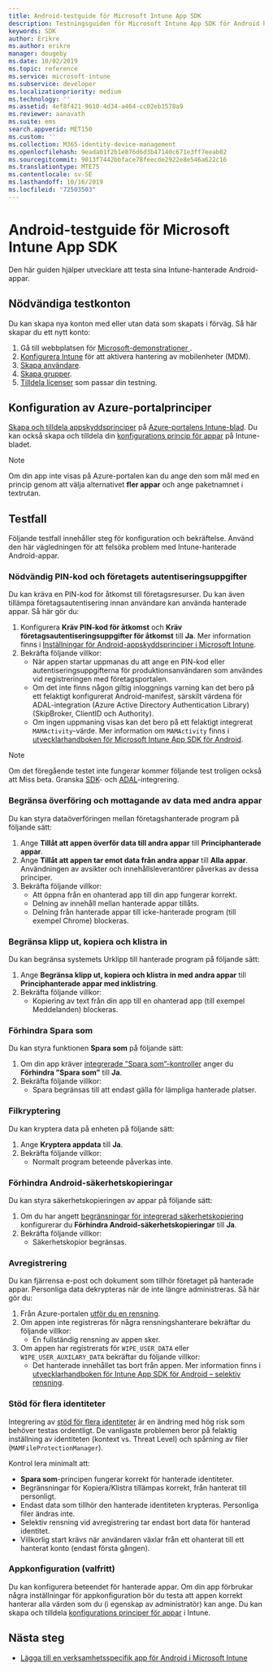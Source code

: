 ```yaml
---
title: Android-testguide för Microsoft Intune App SDK
description: Testningsguiden för Microsoft Intune App SDK för Android hjälper dig att testa din Intune-hanterade Android-app.
keywords: SDK
author: Erikre
ms.author: erikre
manager: dougeby
ms.date: 10/02/2019
ms.topic: reference
ms.service: microsoft-intune
ms.subservice: developer
ms.localizationpriority: medium
ms.technology: ''
ms.assetid: 4ef8f421-9610-4d34-a464-cc02eb1578a9
ms.reviewer: aanavath
ms.suite: ems
search.appverid: MET150
ms.custom: ''
ms.collection: M365-identity-device-management
ms.openlocfilehash: 9eada01f2b1e876d6d3b47140c671e3ff7eeab02
ms.sourcegitcommit: 9013f7442bbface78feecde2922e8e546a622c16
ms.translationtype: MTE75
ms.contentlocale: sv-SE
ms.lasthandoff: 10/16/2019
ms.locfileid: "72503503"
---
```

# <a name="microsoft-intune-app-sdk-for-android-testing-guide"></a>Android-testguide för Microsoft Intune App SDK

Den här guiden hjälper utvecklare att testa sina Intune-hanterade Android-appar.  

## <a name="prerequisite-test-accounts"></a>Nödvändiga testkonton
Du kan skapa nya konton med eller utan data som skapats i förväg. Så här skapar du ett nytt konto:
1. Gå till webbplatsen för [Microsoft-demonstrationer ](https://demos.microsoft.com/environments/create/tenant). 
2. [Konfigurera Intune](../fundamentals/setup-steps.md) för att aktivera hantering av mobilenheter (MDM).
3. [Skapa användare](../fundamentals/users-add.md).
4. [Skapa grupper](../fundamentals/groups-add.md).
5. [Tilldela licenser](../fundamentals/licenses-assign.md) som passar din testning.


## <a name="azure-portal-policy-configuration"></a>Konfiguration av Azure-portalprinciper
[Skapa och tilldela appskyddsprinciper](https://portal.azure.com/?feature.customportal=false#blade/Microsoft_Intune_Apps/MainMenu/14/selectedMenuItem/Overview) på [Azure-portalens Intune-blad](../apps/app-protection-policies.md). Du kan också skapa och tilldela din [konfigurations princip för appar](../apps/app-configuration-policies-overview.md) på Intune-bladet.

> [!NOTE]
> Om din app inte visas på Azure-portalen kan du ange den som mål med en princip genom att välja alternativet **fler appar** och ange paketnamnet i textrutan.

## <a name="test-cases"></a>Testfall

Följande testfall innehåller steg för konfiguration och bekräftelse. Använd den här vägledningen för att felsöka problem med Intune-hanterade Android-appar.

### <a name="required-pin-and-corporate-credentials"></a>Nödvändig PIN-kod och företagets autentiseringsuppgifter

Du kan kräva en PIN-kod för åtkomst till företagsresurser. Du kan även tillämpa företagsautentisering innan användare kan använda hanterade appar. Så här gör du:

1. Konfigurera **Kräv PIN-kod för åtkomst** och **Kräv företagsautentiseringsuppgifter för åtkomst** till **Ja**. Mer information finns i [Inställningar för Android-appskyddsprinciper i Microsoft Intune](../apps/app-protection-policy-settings-android.md#access-requirements).
2. Bekräfta följande villkor:
    - När appen startar uppmanas du att ange en PIN-kod eller autentiseringsuppgifterna för produktionsanvändaren som användes vid registreringen med företagsportalen.
    - Om det inte finns någon giltig inloggnings varning kan det bero på ett felaktigt konfigurerat Android-manifest, särskilt värdena för ADAL-integration (Azure Active Directory Authentication Library) (SkipBroker, ClientID och Authority).
    - Om ingen uppmaning visas kan det bero på ett felaktigt integrerat `MAMActivity`-värde. Mer information om `MAMActivity` finns i [utvecklarhandboken för Microsoft Intune App SDK för Android](app-sdk-android.md).

> [!NOTE] 
> Om det föregående testet inte fungerar kommer följande test troligen också att Miss beta. Granska [SDK](app-sdk-android.md##sdk-integration)- och [ADAL](app-sdk-android.md#configure-azure-active-directory-authentication-library-adal)-integrering.

### <a name="restrict-transferring-and-receiving-data-with-other-apps"></a>Begränsa överföring och mottagande av data med andra appar
Du kan styra dataöverföringen mellan företagshanterade program på följande sätt:

1. Ange **Tillåt att appen överför data till andra appar** till **Principhanterade appar**.
2. Ange **Tillåt att appen tar emot data från andra appar** till **Alla appar**. Användningen av avsikter och innehållsleverantörer påverkas av dessa principer.
3. Bekräfta följande villkor:
    - Att öppna från en ohanterad app till din app fungerar korrekt.
    - Delning av innehåll mellan hanterade appar tillåts.
    - Delning från hanterade appar till icke-hanterade program (till exempel Chrome) blockeras.

### <a name="restrict-cut-copy-and-paste"></a>Begränsa klipp ut, kopiera och klistra in
Du kan begränsa systemets Urklipp till hanterade program på följande sätt:

1. Ange **Begränsa klipp ut, kopiera och klistra in med andra appar** till **Principhanterade appar med inklistring**.
2. Bekräfta följande villkor:
    - Kopiering av text från din app till en ohanterad app (till exempel Meddelanden) blockeras.

### <a name="prevent-save"></a>Förhindra Spara som
Du kan styra funktionen **Spara som** på följande sätt:

1. Om din app kräver [integrerade ”Spara som”-kontroller](app-sdk-android.md#example-determine-if-saving-to-device-or-cloud-storage-is-permitted) anger du **Förhindra ”Spara som”** till **Ja**.
2. Bekräfta följande villkor:
    - Spara begränsas till att endast gälla för lämpliga hanterade platser.

### <a name="file-encryption"></a>Filkryptering
Du kan kryptera data på enheten på följande sätt:

1. Ange **Kryptera appdata** till **Ja**.
2. Bekräfta följande villkor:
    - Normalt program beteende påverkas inte.

### <a name="prevent-android-backups"></a>Förhindra Android-säkerhetskopieringar
Du kan styra säkerhetskopieringen av appar på följande sätt:

1. Om du har angett [begränsningar för integrerad säkerhetskopiering](app-sdk-android.md#protecting-backup-data) konfigurerar du **Förhindra Android-säkerhetskopieringar** till **Ja**.
2. Bekräfta följande villkor:
    - Säkerhetskopior begränsas.

### <a name="unenrollment"></a>Avregistrering
Du kan fjärrensa e-post och dokument som tillhör företaget på hanterade appar. Personliga data dekrypteras när de inte längre administreras. Så här gör du:

1. Från Azure-portalen [utför du en rensning](../apps/apps-selective-wipe.md).
2. Om appen inte registreras för några rensningshanterare bekräftar du följande villkor:
    - En fullständig rensning av appen sker.
3. Om appen har registrerats för `WIPE_USER_DATA` eller `WIPE_USER_AUXILARY_DATA` bekräftar du följande villkor:
    - Det hanterade innehållet tas bort från appen. Mer information finns i [utvecklarhandboken för Intune App SDK för Android – selektiv rensning](app-sdk-android.md#selective-wipe).

### <a name="multi-identity-support"></a>Stöd för flera identiteter
Integrering av [stöd för flera identiteter](app-sdk-android.md#multi-identity-optional) är en ändring med hög risk som behöver testas ordentligt. De vanligaste problemen beror på felaktig inställning av identiteten (kontext vs. Threat Level) och spårning av filer (`MAMFileProtectionManager`).

Kontrol lera minimalt att:

- **Spara som**-principen fungerar korrekt för hanterade identiteter.
- Begränsningar för Kopiera/Klistra tillämpas korrekt, från hanterat till personligt.
- Endast data som tillhör den hanterade identiteten krypteras. Personliga filer ändras inte.
- Selektiv rensning vid avregistrering tar endast bort data för hanterad identitet.
- Villkorlig start krävs när användaren växlar från ett ohanterat till ett hanterat konto (endast första gången).

### <a name="app-configuration-optional"></a>Appkonfiguration (valfritt)
Du kan konfigurera beteendet för hanterade appar. Om din app förbrukar några inställningar för appkonfiguration bör du testa att appen korrekt hanterar alla värden som du (i egenskap av administratör) kan ange. Du kan skapa och tilldela [konfigurations principer för appar](../apps/app-configuration-policies-overview.md) i Intune.

## <a name="next-steps"></a>Nästa steg

- [Lägga till en verksamhetsspecifik app för Android i Microsoft Intune](../apps/lob-apps-android.md)

